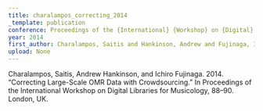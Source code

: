 ```yaml
---
title: charalampos_correcting_2014
_template: publication
conference: Proceedings of the {International} {Workshop} on {Digital} {Libraries} for {Musicology}
year: 2014
first_author: Charalampos, Saitis and Hankinson, Andrew and Fujinaga, Ichiro
upload: None
---
```

Charalampos, Saitis, Andrew Hankinson, and Ichiro Fujinaga. 2014. “Correcting Large­-Scale OMR Data with Crowdsourcing.” In Proceedings of the International Workshop on Digital Libraries for Musicology, 88–90. London, UK.